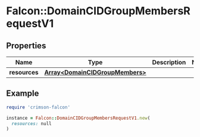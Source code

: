# Falcon::DomainCIDGroupMembersRequestV1

## Properties

| Name | Type | Description | Notes |
| ---- | ---- | ----------- | ----- |
| **resources** | [**Array&lt;DomainCIDGroupMembers&gt;**](DomainCIDGroupMembers.md) |  |  |

## Example

```ruby
require 'crimson-falcon'

instance = Falcon::DomainCIDGroupMembersRequestV1.new(
  resources: null
)
```

